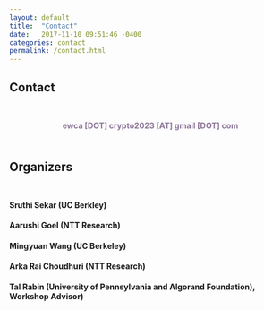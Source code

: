 ```yaml
---
layout: default
title:  "Contact"
date:   2017-11-10 09:51:46 -0400
categories: contact
permalink: /contact.html
---
```


<h2>Contact</h2>
<div style="padding-top: 10px;"></div>


<p><center>
	<h4 style="color:#8d7698">ewca [DOT] crypto2023 [AT] gmail [DOT] com</h4> 
</center></p>

<div style="padding-bottom: 5px;"></div>

<h2> Organizers </h2>
<div style="padding-top: 10px;"></div>
<h4> Sruthi Sekar (UC Berkley)</h4>
<h4> Aarushi Goel (NTT Research)</h4>
<h4> Mingyuan Wang (UC Berkeley)</h4>
<h4> Arka Rai Choudhuri (NTT Research)</h4>
<h4> Tal Rabin (University of Pennsylvania and Algorand Foundation), Workshop Advisor)</h4>


